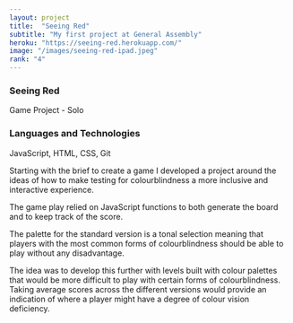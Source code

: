 ```yaml
---
layout: project
title:  "Seeing Red"
subtitle: "My first project at General Assembly"
heroku: "https://seeing-red.herokuapp.com/"
image: "/images/seeing-red-ipad.jpeg"
rank: "4"
---
```

<h3>Seeing Red</h3>

Game Project - Solo

<h3>Languages and Technologies</h3>

JavaScript, HTML, CSS, Git

Starting with the brief to create a game I developed a project around the ideas of how to make testing for colourblindness a more inclusive and interactive experience.

The game play relied on JavaScript functions to both generate the board and to keep track of the score.

The palette for the standard version is a tonal selection meaning that players with the most common forms of colourblindness should be able to play without any disadvantage.

The idea was to develop this further with levels built with colour palettes that would be more difficult to play with certain forms of colourblindness. Taking average scores across the different versions would provide an indication of where a player might have a degree of colour vision deficiency.  
